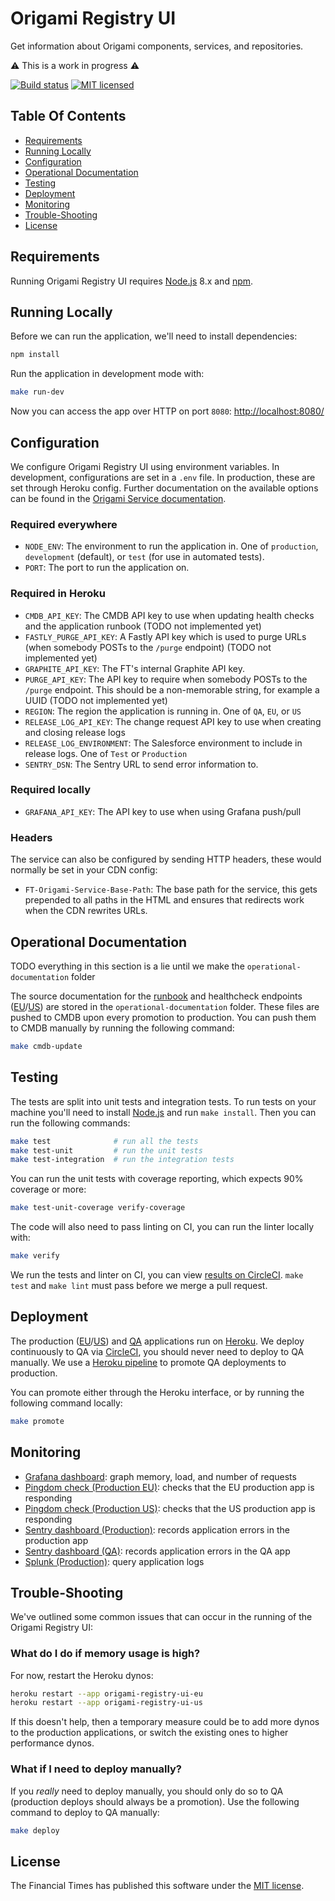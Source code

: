 
# Origami Registry UI

Get information about Origami components, services, and repositories.

⚠️ This is a work in progress ⚠️

[![Build status](https://img.shields.io/circleci/project/Financial-Times/origami-registry-ui.svg)][ci]
[![MIT licensed](https://img.shields.io/badge/license-MIT-blue.svg)][license]


## Table Of Contents

  * [Requirements](#requirements)
  * [Running Locally](#running-locally)
  * [Configuration](#configuration)
  * [Operational Documentation](#operational-documentation)
  * [Testing](#testing)
  * [Deployment](#deployment)
  * [Monitoring](#monitoring)
  * [Trouble-Shooting](#trouble-shooting)
  * [License](#license)


## Requirements

Running Origami Registry UI requires [Node.js] 8.x and [npm].


## Running Locally

Before we can run the application, we'll need to install dependencies:

```sh
npm install
```

Run the application in development mode with:

```sh
make run-dev
```

Now you can access the app over HTTP on port `8080`: [http://localhost:8080/](http://localhost:8080/)


## Configuration

We configure Origami Registry UI using environment variables. In development, configurations are set in a `.env` file. In production, these are set through Heroku config. Further documentation on the available options can be found in the [Origami Service documentation][service-options].

### Required everywhere

  * `NODE_ENV`: The environment to run the application in. One of `production`, `development` (default), or `test` (for use in automated tests).
  * `PORT`: The port to run the application on.

### Required in Heroku

  * `CMDB_API_KEY`: The CMDB API key to use when updating health checks and the application runbook (TODO not implemented yet)
  * `FASTLY_PURGE_API_KEY`: A Fastly API key which is used to purge URLs (when somebody POSTs to the `/purge` endpoint) (TODO not implemented yet)
  * `GRAPHITE_API_KEY`: The FT's internal Graphite API key.
  * `PURGE_API_KEY`: The API key to require when somebody POSTs to the `/purge` endpoint. This should be a non-memorable string, for example a UUID (TODO not implemented yet)
  * `REGION`: The region the application is running in. One of `QA`, `EU`, or `US`
  * `RELEASE_LOG_API_KEY`: The change request API key to use when creating and closing release logs
  * `RELEASE_LOG_ENVIRONMENT`: The Salesforce environment to include in release logs. One of `Test` or `Production`
  * `SENTRY_DSN`: The Sentry URL to send error information to.

### Required locally

  * `GRAFANA_API_KEY`: The API key to use when using Grafana push/pull

### Headers

The service can also be configured by sending HTTP headers, these would normally be set in your CDN config:

  * `FT-Origami-Service-Base-Path`: The base path for the service, this gets prepended to all paths in the HTML and ensures that redirects work when the CDN rewrites URLs.


## Operational Documentation

TODO everything in this section is a lie until we make the `operational-documentation` folder

The source documentation for the [runbook] and healthcheck endpoints ([EU][healthcheck-eu]/[US][healthcheck-us]) are stored in the `operational-documentation` folder. These files are pushed to CMDB upon every promotion to production. You can push them to CMDB manually by running the following command:

```sh
make cmdb-update
```


## Testing

The tests are split into unit tests and integration tests. To run tests on your machine you'll need to install [Node.js] and run `make install`. Then you can run the following commands:

```sh
make test              # run all the tests
make test-unit         # run the unit tests
make test-integration  # run the integration tests
```

You can run the unit tests with coverage reporting, which expects 90% coverage or more:

```sh
make test-unit-coverage verify-coverage
```

The code will also need to pass linting on CI, you can run the linter locally with:

```sh
make verify
```

We run the tests and linter on CI, you can view [results on CircleCI][ci]. `make test` and `make lint` must pass before we merge a pull request.


## Deployment

The production ([EU][heroku-production-eu]/[US][heroku-production-us]) and [QA][heroku-qa] applications run on [Heroku]. We deploy continuously to QA via [CircleCI][ci], you should never need to deploy to QA manually. We use a [Heroku pipeline][heroku-pipeline] to promote QA deployments to production.

You can promote either through the Heroku interface, or by running the following command locally:

```sh
make promote
```


## Monitoring

  * [Grafana dashboard][grafana]: graph memory, load, and number of requests
  * [Pingdom check (Production EU)][pingdom-eu]: checks that the EU production app is responding
  * [Pingdom check (Production US)][pingdom-us]: checks that the US production app is responding
  * [Sentry dashboard (Production)][sentry-production]: records application errors in the production app
  * [Sentry dashboard (QA)][sentry-qa]: records application errors in the QA app
  * [Splunk (Production)][splunk]: query application logs


## Trouble-Shooting

We've outlined some common issues that can occur in the running of the Origami Registry UI:

### What do I do if memory usage is high?

For now, restart the Heroku dynos:

```sh
heroku restart --app origami-registry-ui-eu
heroku restart --app origami-registry-ui-us
```

If this doesn't help, then a temporary measure could be to add more dynos to the production applications, or switch the existing ones to higher performance dynos.

### What if I need to deploy manually?

If you _really_ need to deploy manually, you should only do so to QA (production deploys should always be a promotion). Use the following command to deploy to QA manually:

```sh
make deploy
```


## License

The Financial Times has published this software under the [MIT license][license].



[ci]: https://circleci.com/gh/Financial-Times/origami-registry-ui
[grafana]: http://grafana.ft.com/dashboard/db/TODO
[healthcheck-eu]: https://endpointmanager.in.ft.com/manage/TODO
[healthcheck-us]: https://endpointmanager.in.ft.com/manage/TODO
[heroku-pipeline]: https://dashboard.heroku.com/pipelines/c206786a-73a4-4cbc-90dc-58db19255704
[heroku-production-eu]: https://dashboard.heroku.com/apps/origami-registry-ui-eu
[heroku-production-us]: https://dashboard.heroku.com/apps/origami-registry-ui-us
[heroku-qa]: https://dashboard.heroku.com/apps/origami-registry-ui-qa
[heroku]: https://heroku.com/
[license]: http://opensource.org/licenses/MIT
[node.js]: https://nodejs.org/
[npm]: https://www.npmjs.com/
[pingdom-eu]: https://my.pingdom.com/newchecks/checks#check=TODO
[pingdom-us]: https://my.pingdom.com/newchecks/checks#check=TODO
[production-url]: https://origami-registry.ft.com/
[runbook]: https://dewey.in.ft.com/view/system/origami-registry-ui
[sentry-production]: https://sentry.io/nextftcom/TODO
[sentry-qa]: https://sentry.io/nextftcom/TODO
[service-options]: https://github.com/Financial-Times/origami-service#options
[splunk]: https://financialtimes.splunkcloud.com/en-US/app/search/search?q=app%3Dorigami-registry-ui-*
